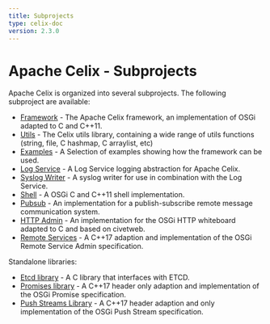 ```yaml
---
title: Subprojects
type: celix-doc
version: 2.3.0
---
```


<!--
Licensed to the Apache Software Foundation (ASF) under one or more
contributor license agreements.  See the NOTICE file distributed with
this work for additional information regarding copyright ownership.
The ASF licenses this file to You under the Apache License, Version 2.0
(the "License"); you may not use this file except in compliance with
the License.  You may obtain a copy of the License at
   
    http://www.apache.org/licenses/LICENSE-2.0

Unless required by applicable law or agreed to in writing, software
distributed under the License is distributed on an "AS IS" BASIS,
WITHOUT WARRANTIES OR CONDITIONS OF ANY KIND, either express or implied.
See the License for the specific language governing permissions and
limitations under the License.
-->

# Apache Celix - Subprojects

Apache Celix is organized into several subprojects. The following subproject are available:

* [Framework](../libs/framework) - The Apache Celix framework, an implementation of OSGi adapted to C and C++11.
* [Utils](../libs/utils) - The Celix utils library, containing a wide range of utils functions (string, file, C hashmap, C arraylist, etc)
* [Examples](../examples) - A Selection of examples showing how the framework can be used.
* [Log Service](../bundles/logging) - A Log Service logging abstraction for Apache Celix.
* [Syslog Writer](../bundles/logging/log_writers/syslog_writer) - A syslog writer for use in combination with the Log Service.
* [Shell](../bundles/shell/README.html) - A OSGi C and C++11 shell implementation.
* [Pubsub](../bundles/pubsub) - An implementation for a publish-subscribe remote message communication system. 
* [HTTP Admin](../bundles/http_admin) - An implementation for the OSGi HTTP whiteboard adapted to C and based on civetweb.
* [Remote Services](../bundles/cxx_remote_services) - A C++17 adaption and implementation of the OSGi Remote Service Admin specification.

Standalone libraries:

* [Etcd library](../libs/etcdlib) - A C library that interfaces with ETCD.
* [Promises library](../libs/promises) - A C++17 header only adaption and implementation of the OSGi Promise specification.
* [Push Streams Library](../libs/pushstreams) - A C++17 header adaption and only implementation of the OSGi Push Stream specification. 